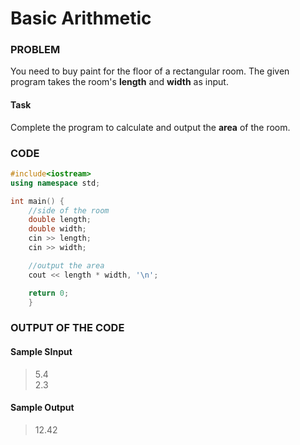 # Basic Arithmetic

### PROBLEM

You need to buy paint for the floor of a rectangular room.
The given program takes the room's __length__ and __width__ as input.

#### Task
Complete the program to calculate and output the __area__ of the room.

### CODE
```cpp
#include<iostream>
using namespace std;

int main() {
    //side of the room
    double length;
    double width;
    cin >> length;
    cin >> width;

    //output the area
    cout << length * width, '\n';

    return 0;
    }
```

### OUTPUT OF THE CODE
#### Sample SInput
> 5.4<br>
> 2.3

#### Sample Output
> 12.42<br>

